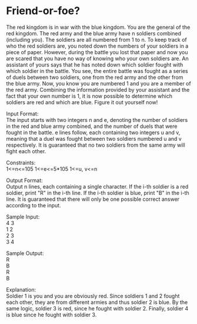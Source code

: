 # Friend-or-foe?

The red kingdom is in war with the blue kingdom. You are the general of the red kingdom. The red army and the blue army have n soldiers combined (including you). The soldiers are all numbered from 1 to n. To keep track of who the red soldiers are, you noted down the numbers of your soldiers in a piece of paper. However, during the battle you lost that paper and now you are scared that you have no way of knowing who your own soldiers are. An assistant of yours says that he has noted down which soldier fought with which soldier in the battle. You see, the entire battle was fought as a series of duels between two soldiers, one from the red army and the other from the blue army.
Now, you know you are numbered 1 and you are a member of the red army. Combining the information provided by your assistant and the fact that your own number is 1, it is now possible to determine which soldiers are red and which are blue. Figure it out yourself now!


Input Format:  
The input starts with two integers n and e, denoting the number of soldiers in the red and blue army combined, and the number of duels that were fought in the battle. e lines follow, each containing two integers u and v, meaning that a duel was fought between two soldiers numbered u and v respectively. It is guaranteed that no two soldiers from the same army will fight each other.


Constraints:  
1<=n<=105
1<=e<=5*105
1<=u, v<=n

Output Format:  
Output n lines, each containing a single character. If the i-th soldier is a red soldier, print "R" in the i-th line. If the i-th soldier is blue, print "B" in the i-th line. It is guaranteed that there will only be one possible correct answer according to the input.

Sample Input:    
4 3  
1 2  
2 3  
3 4  

Sample Output:    
R  
B  
R  
B  
  
Explanation:  
Soldier 1 is you and you are obviously red. Since soldiers 1 and 2 fought each other, they are from different armies and thus soldier 2 is blue. By the same logic, soldier 3 is red, since he fought with soldier 2. Finally, soldier 4 is blue since he fought with soldier 3.

